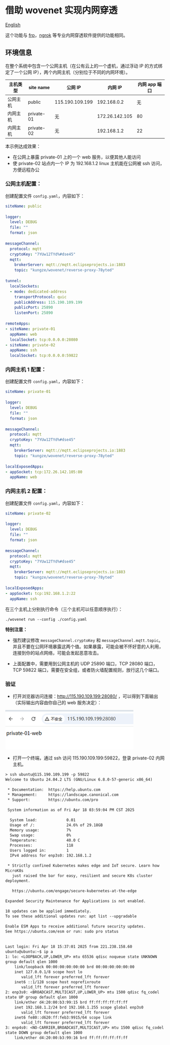 # 借助 wovenet 实现内网穿透

[English](./README.md)

这个功能与 [frp](https://github.com/fatedier/frp)，[ngrok](https://ngrok.com) 等专业内网穿透软件提供的功能相同。

## 环境信息

在整个系统中包含一个公网主机（在公有云上的一个虚机，通过浮动 IP 的方式绑定了一个公网 IP），两个内网主机（分别位于不同的内网环境）。

| 主机类型 | site name |公网 IP | 内网 IP | 内网 app 端口 |
|---------|-----------|---------|---------|-------------|
| 公网主机 | public | 115.190.109.199 | 192.168.0.2 | 无 |
| 内网主机 | private-01 |       无       | 172.26.142.105 | 80 |
| 内网主机 | private-02 |      无     | 192.168.1.2 | 22 |

本示例达成效果：

* 在公网上暴露 private-01 上的一个 web 服务，以便其他人能访问
* 使 private-02 站点内一个 IP 为 192.168.1.2 linux 主机能在公网被 ssh 访问，方便远程办公

### 公网主机配置：

创建配置文件 `config.yaml`，内容如下：

```yaml
siteName: public

logger:
  level: DEBUG
  file: ""
  format: json

messageChannel:
  protocol: mqtt
  cryptoKey: "7YUw12TYd%#dse45"
  mqtt:
    brokerServer: mqtt://mqtt.eclipseprojects.io:1883
    topic: "kungze/wovenet/reverse-proxy-78yted"

tunnel:
  localSockets:
  - mode: dedicated-address
    transportProtocol: quic
    publicAddress: 115.190.109.199
    publicPort: 25890
    listenPort: 25890

remoteApps:
- siteName: private-01
  appName: web
  localSocket: tcp:0.0.0.0:28080
- siteName: private-02
  appName: ssh
  localSocket: tcp:0.0.0.0:59822
```

### 内网主机 1 配置：

创建配置文件 `config.yaml`，内容如下：

```yaml
siteName: private-01

logger:
  level: DEBUG
  file: ""
  format: json

messageChannel:
  protocol: mqtt
  cryptoKey: "7YUw12TYd%#dse45"
  mqtt:
    brokerServer: mqtt://mqtt.eclipseprojects.io:1883
    topic: "kungze/wovenet/reverse-proxy-78yted"

localExposedApps:
- appSocket: tcp:172.26.142.105:80
  appName: web
```

### 内网主机 2 配置：

创建配置文件 `config.yaml`，内容如下：

```yaml
siteName: private-02

logger:
  level: DEBUG
  file: ""
  format: json

messageChannel:
  protocol: mqtt
  cryptoKey: "7YUw12TYd%#dse45"
  mqtt:
    brokerServer: mqtt://mqtt.eclipseprojects.io:1883
    topic: "kungze/wovenet/reverse-proxy-78yted"

localExposedApps:
- appSocket: tcp:192.168.1.2:22
  appName: ssh
```

在三个主机上分别执行命令（三个主机可以任意顺序执行）：

```
./wovenet run --config ./config.yaml
```

**特别注意：**

* 强烈建议修改 `messageChannel.cryptoKey` 和  `messageChannel.mqtt.topic`。并且不要在公网环境暴露这两个值。如果暴露，可能会被不怀好意的人利用，连接到你的站点网络，可能会发起恶意攻击。

* 上面配置中，需要用到公网主机的 UDP 25890 端口，TCP 28080 端口，TCP 59822 端口，需要在安全组，或者防火墙配置规则，放行这几个端口。

### 验证

* 打开浏览器访问连接：http://115.190.109.199:28080/ ，可以得到下面输出（实际输出内容由你自己的 web 服务决定）：

![img](./img01.png)

* 打开一个终端，通过 ssh 访问 115.190.109.199:59822，登录 private-02 内网主机。

```base
> ssh ubuntu@115.190.109.199 -p 59822
Welcome to Ubuntu 24.04.2 LTS (GNU/Linux 6.8.0-57-generic x86_64)

 * Documentation:  https://help.ubuntu.com
 * Management:     https://landscape.canonical.com
 * Support:        https://ubuntu.com/pro

 System information as of Fri Apr 18 03:59:04 PM CST 2025

  System load:             0.01
  Usage of /:              24.6% of 29.18GB
  Memory usage:            7%
  Swap usage:              0%
  Temperature:             40.0 C
  Processes:               118
  Users logged in:         1
  IPv4 address for enp3s0: 192.168.1.2

 * Strictly confined Kubernetes makes edge and IoT secure. Learn how MicroK8s
   just raised the bar for easy, resilient and secure K8s cluster deployment.

   https://ubuntu.com/engage/secure-kubernetes-at-the-edge

Expanded Security Maintenance for Applications is not enabled.

18 updates can be applied immediately.
To see these additional updates run: apt list --upgradable

Enable ESM Apps to receive additional future security updates.
See https://ubuntu.com/esm or run: sudo pro status


Last login: Fri Apr 18 15:37:01 2025 from 221.238.158.60
ubuntu@ubuntu:~$ ip a
1: lo: <LOOPBACK,UP,LOWER_UP> mtu 65536 qdisc noqueue state UNKNOWN group default qlen 1000
    link/loopback 00:00:00:00:00:00 brd 00:00:00:00:00:00
    inet 127.0.0.1/8 scope host lo
       valid_lft forever preferred_lft forever
    inet6 ::1/128 scope host noprefixroute
       valid_lft forever preferred_lft forever
2: enp3s0: <BROADCAST,MULTICAST,UP,LOWER_UP> mtu 1500 qdisc fq_codel state UP group default qlen 1000
    link/ether d4:20:00:b3:99:15 brd ff:ff:ff:ff:ff:ff
    inet 192.168.1.2/24 brd 192.168.1.255 scope global enp3s0
       valid_lft forever preferred_lft forever
    inet6 fe80::d620:ff:feb3:9915/64 scope link
       valid_lft forever preferred_lft forever
3: enp4s0: <NO-CARRIER,BROADCAST,MULTICAST,UP> mtu 1500 qdisc fq_codel state DOWN group default qlen 1000
    link/ether d4:20:00:b3:99:16 brd ff:ff:ff:ff:ff:ff
```
